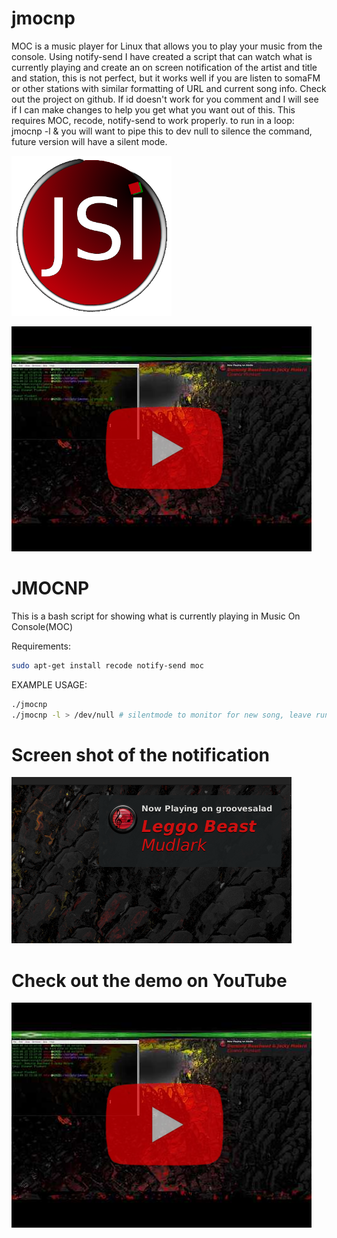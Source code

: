 # jmocnp
MOC is a music player for Linux that allows you to play your music from the console. Using notify-send I have created a script that can watch what is currently playing and create an on screen notification of the artist and title and station, this is not perfect, but it works well if you are listen to somaFM or other stations with similar formatting of URL and current song info. Check out the project on github. If id doesn't work for you comment and I will see if I can make changes to help you get what you want out of this. This requires MOC, recode, notify-send to work properly. to run in a loop: jmocnp -l & you will want to pipe this to dev null to silence the command, future version will have a silent mode.

![alt text](https://github.com/J216/simple_tag_replace/raw/master/jsi-logo-256.png "JSI Logo")

[![JMOCNP - Now Playing Notifications for Music On Console(MOC)](https://raw.githubusercontent.com/J216/jmocnp/master/jmocnp-youtube.png)](http://www.youtube.com/watch?v=WL3fZLfNSwY "JMOCNP - Now Playing Notifications for Music On Console(MOC)")

# JMOCNP
This is a bash script for showing what is currently playing in Music On Console(MOC)

Requirements:
```bash
sudo apt-get install recode notify-send moc
```
EXAMPLE USAGE:
```bash
./jmocnp
./jmocnp -l > /dev/null # silentmode to monitor for new song, leave running
```
# Screen shot of the notification
![alt text](https://raw.githubusercontent.com/J216/jmocnp/master/jmocnp-screenshot.png "JSI Logo")

# Check out the demo on YouTube
[![JMOCNP - Now Playing Notifications for Music On Console(MOC)](https://raw.githubusercontent.com/J216/jmocnp/master/jmocnp-youtube.png)](http://www.youtube.com/watch?v=WL3fZLfNSwY "JMOCNP - Now Playing Notifications for Music On Console(MOC)")
